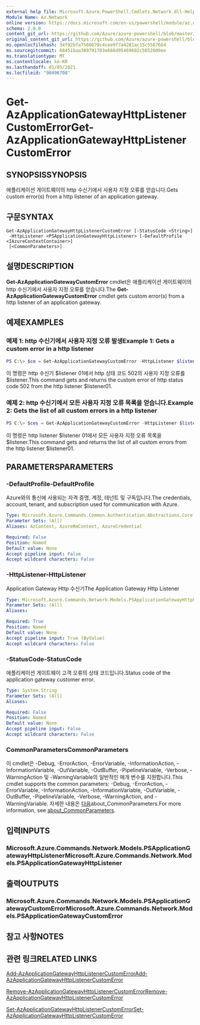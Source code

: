 ```yaml
---
external help file: Microsoft.Azure.PowerShell.Cmdlets.Network.dll-Help.xml
Module Name: Az.Network
online version: https://docs.microsoft.com/en-us/powershell/module/az.network/get-azapplicationgatewayhttplistenercustomerror
schema: 2.0.0
content_git_url: https://github.com/Azure/azure-powershell/blob/master/src/Network/Network/help/Get-AzApplicationGatewayHttpListenerCustomError.md
original_content_git_url: https://github.com/Azure/azure-powershell/blob/master/src/Network/Network/help/Get-AzApplicationGatewayHttpListenerCustomError.md
ms.openlocfilehash: 34f92bfa7566679c4cee9f7a4281ac15c55676b4
ms.sourcegitcommit: 68451baa389791703e666d95469602c5652609ee
ms.translationtype: MT
ms.contentlocale: ko-KR
ms.lasthandoff: 01/05/2021
ms.locfileid: "98496708"
---
```

# <span data-ttu-id="4e7c1-101">Get-AzApplicationGatewayHttpListenerCustomError</span><span class="sxs-lookup"><span data-stu-id="4e7c1-101">Get-AzApplicationGatewayHttpListenerCustomError</span></span>

## <span data-ttu-id="4e7c1-102">SYNOPSIS</span><span class="sxs-lookup"><span data-stu-id="4e7c1-102">SYNOPSIS</span></span>
<span data-ttu-id="4e7c1-103">애플리케이션 게이트웨이의 http 수신기에서 사용자 지정 오류를 얻습니다.</span><span class="sxs-lookup"><span data-stu-id="4e7c1-103">Gets custom error(s) from a http listener of an application gateway.</span></span>

## <span data-ttu-id="4e7c1-104">구문</span><span class="sxs-lookup"><span data-stu-id="4e7c1-104">SYNTAX</span></span>

```
Get-AzApplicationGatewayHttpListenerCustomError [-StatusCode <String>]
 -HttpListener <PSApplicationGatewayHttpListener> [-DefaultProfile <IAzureContextContainer>]
 [<CommonParameters>]
```

## <span data-ttu-id="4e7c1-105">설명</span><span class="sxs-lookup"><span data-stu-id="4e7c1-105">DESCRIPTION</span></span>
<span data-ttu-id="4e7c1-106">**Get-AzApplicationGatewayCustomError** cmdlet은 애플리케이션 게이트웨이의 http 수신기에서 사용자 지정 오류를 얻습니다.</span><span class="sxs-lookup"><span data-stu-id="4e7c1-106">The **Get-AzApplicationGatewayCustomError** cmdlet gets custom error(s) from a http listener of an application gateway.</span></span>

## <span data-ttu-id="4e7c1-107">예제</span><span class="sxs-lookup"><span data-stu-id="4e7c1-107">EXAMPLES</span></span>

### <span data-ttu-id="4e7c1-108">예제 1: http 수신기에서 사용자 지정 오류 발생</span><span class="sxs-lookup"><span data-stu-id="4e7c1-108">Example 1: Gets a custom error in a http listener</span></span>
```powershell
PS C:\> $ce = Get-AzApplicationGatewayCustomError -HttpListener $listener01 -StatusCode HttpStatus502
```

<span data-ttu-id="4e7c1-109">이 명령은 http 수신기 $listener 01에서 http 상태 코드 502의 사용자 지정 오류를 $listener.</span><span class="sxs-lookup"><span data-stu-id="4e7c1-109">This command gets and returns the custom error of http status code 502 from the http listener $listener01.</span></span>

### <span data-ttu-id="4e7c1-110">예제 2: http 수신기에서 모든 사용자 지정 오류 목록을 얻습니다.</span><span class="sxs-lookup"><span data-stu-id="4e7c1-110">Example 2: Gets the list of all custom errors in a http listener</span></span>
```powershell
PS C:\> $ces = Get-AzApplicationGatewayCustomError -HttpListener $listener01
```

<span data-ttu-id="4e7c1-111">이 명령은 http listener $listener 01에서 모든 사용자 지정 오류 목록을 $listener.</span><span class="sxs-lookup"><span data-stu-id="4e7c1-111">This command gets and returns the list of all custom errors from the http listener $listener01.</span></span>

## <span data-ttu-id="4e7c1-112">PARAMETERS</span><span class="sxs-lookup"><span data-stu-id="4e7c1-112">PARAMETERS</span></span>

### <span data-ttu-id="4e7c1-113">-DefaultProfile</span><span class="sxs-lookup"><span data-stu-id="4e7c1-113">-DefaultProfile</span></span>
<span data-ttu-id="4e7c1-114">Azure와의 통신에 사용되는 자격 증명, 계정, 테넌트 및 구독입니다.</span><span class="sxs-lookup"><span data-stu-id="4e7c1-114">The credentials, account, tenant, and subscription used for communication with Azure.</span></span>

```yaml
Type: Microsoft.Azure.Commands.Common.Authentication.Abstractions.Core.IAzureContextContainer
Parameter Sets: (All)
Aliases: AzContext, AzureRmContext, AzureCredential

Required: False
Position: Named
Default value: None
Accept pipeline input: False
Accept wildcard characters: False
```

### <span data-ttu-id="4e7c1-115">-HttpListener</span><span class="sxs-lookup"><span data-stu-id="4e7c1-115">-HttpListener</span></span>
<span data-ttu-id="4e7c1-116">Application Gateway Http 수신기</span><span class="sxs-lookup"><span data-stu-id="4e7c1-116">The Application Gateway Http Listener</span></span>

```yaml
Type: Microsoft.Azure.Commands.Network.Models.PSApplicationGatewayHttpListener
Parameter Sets: (All)
Aliases:

Required: True
Position: Named
Default value: None
Accept pipeline input: True (ByValue)
Accept wildcard characters: False
```

### <span data-ttu-id="4e7c1-117">-StatusCode</span><span class="sxs-lookup"><span data-stu-id="4e7c1-117">-StatusCode</span></span>
<span data-ttu-id="4e7c1-118">애플리케이션 게이트웨이 고객 오류의 상태 코드입니다.</span><span class="sxs-lookup"><span data-stu-id="4e7c1-118">Status code of the application gateway customer error.</span></span>

```yaml
Type: System.String
Parameter Sets: (All)
Aliases:

Required: False
Position: Named
Default value: None
Accept pipeline input: False
Accept wildcard characters: False
```

### <span data-ttu-id="4e7c1-119">CommonParameters</span><span class="sxs-lookup"><span data-stu-id="4e7c1-119">CommonParameters</span></span>
<span data-ttu-id="4e7c1-120">이 cmdlet은 -Debug, -ErrorAction, -ErrorVariable, -InformationAction, -InformationVariable, -OutVariable, -OutBuffer, -PipelineVariable, -Verbose, -WarningAction 및 -WarningVariable의 일반적인 매개 변수를 지원합니다.</span><span class="sxs-lookup"><span data-stu-id="4e7c1-120">This cmdlet supports the common parameters: -Debug, -ErrorAction, -ErrorVariable, -InformationAction, -InformationVariable, -OutVariable, -OutBuffer, -PipelineVariable, -Verbose, -WarningAction, and -WarningVariable.</span></span> <span data-ttu-id="4e7c1-121">자세한 내용은 [다음](http://go.microsoft.com/fwlink/?LinkID=113216)about_CommonParameters.</span><span class="sxs-lookup"><span data-stu-id="4e7c1-121">For more information, see [about_CommonParameters](http://go.microsoft.com/fwlink/?LinkID=113216).</span></span>

## <span data-ttu-id="4e7c1-122">입력</span><span class="sxs-lookup"><span data-stu-id="4e7c1-122">INPUTS</span></span>

### <span data-ttu-id="4e7c1-123">Microsoft.Azure.Commands.Network.Models.PSApplicationGatewayHttpListener</span><span class="sxs-lookup"><span data-stu-id="4e7c1-123">Microsoft.Azure.Commands.Network.Models.PSApplicationGatewayHttpListener</span></span>

## <span data-ttu-id="4e7c1-124">출력</span><span class="sxs-lookup"><span data-stu-id="4e7c1-124">OUTPUTS</span></span>

### <span data-ttu-id="4e7c1-125">Microsoft.Azure.Commands.Network.Models.PSApplicationGatewayCustomError</span><span class="sxs-lookup"><span data-stu-id="4e7c1-125">Microsoft.Azure.Commands.Network.Models.PSApplicationGatewayCustomError</span></span>

## <span data-ttu-id="4e7c1-126">참고 사항</span><span class="sxs-lookup"><span data-stu-id="4e7c1-126">NOTES</span></span>

## <span data-ttu-id="4e7c1-127">관련 링크</span><span class="sxs-lookup"><span data-stu-id="4e7c1-127">RELATED LINKS</span></span>

[<span data-ttu-id="4e7c1-128">Add-AzApplicationGatewayHttpListenerCustomError</span><span class="sxs-lookup"><span data-stu-id="4e7c1-128">Add-AzApplicationGatewayHttpListenerCustomError</span></span>](./Add-AzApplicationGatewayHttpListenerCustomError.md)

[<span data-ttu-id="4e7c1-129">Remove-AzApplicationGatewayHttpListenerCustomError</span><span class="sxs-lookup"><span data-stu-id="4e7c1-129">Remove-AzApplicationGatewayHttpListenerCustomError</span></span>](./Remove-AzApplicationGatewayHttpListenerCustomError.md)

[<span data-ttu-id="4e7c1-130">Set-AzApplicationGatewayHttpListenerCustomError</span><span class="sxs-lookup"><span data-stu-id="4e7c1-130">Set-AzApplicationGatewayHttpListenerCustomError</span></span>](./Set-AzApplicationGatewayHttpListenerCustomError.md)
